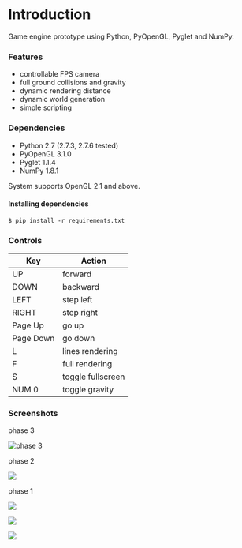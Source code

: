Introduction
==============

Game engine prototype using Python, PyOpenGL, Pyglet and NumPy.

### Features
* controllable FPS camera
* full ground collisions and gravity
* dynamic rendering distance
* dynamic world generation
* simple scripting


### Dependencies
* Python 2.7 (2.7.3, 2.7.6 tested)
* PyOpenGL 3.1.0
* Pyglet 1.1.4
* NumPy 1.8.1

System supports OpenGL 2.1 and above.

#### Installing dependencies
```$ pip install -r requirements.txt```


### Controls

Key | Action
---|---
UP | forward
DOWN | backward
LEFT | step left
RIGHT | step right
Page Up | go up
Page Down | go down
L | lines rendering
F | full rendering
S | toggle fullscreen
NUM 0 | toggle gravity


### Screenshots
phase 3

![phase 3](/imgs/img5.png)

phase 2

![](/imgs/img4.png)

phase 1

![](/imgs/img2.png)

![](/imgs/img1.png)

![](/imgs/img3.png)
